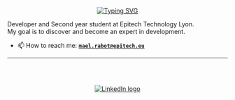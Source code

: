 <p align='center'>
  <a href="https://git.io/typing-svg"><img src="https://readme-typing-svg.demolab.com?font=Fira+Code&duration=2000&pause=1000&color=0A51A1&background=93FF3000&center=true&multiline=true&width=550&height=100&lines=Second+Year+Student+at+Epitech+Technology;About+me%3A" alt="Typing SVG" /></a>
</p>

Developer and Second year student at Epitech Technology Lyon.<br/>
My goal is to discover and become an expert in development.<br/>

- 📫 How to reach me: [**`mael.rabot@epitech.eu`**](mailto:mael.rabot@epitech.eu)

---

<!--
<p align='center'>
  <img src="https://github-readme-stats.vercel.app/api/top-langs/?username=Mael-RABOT&theme=nord&layout=compact&langs_count=6" />
</p>
-->

<!--
<p align='center'>
  <img src="https://newsroom.ionis-group.com/wp-content/uploads/2021/10/EPITECH-TECHNOLOGY-QUADRI-2021.png" alt="Epitech Technology Logo" title="Epitech Technology Logo" width=300 height=100>
</p>
-->

<br/><br/>
<p align='center'>
    <a href="https://www.linkedin.com/in/mael-rabot/">
        <img src="https://img.shields.io/badge/LinkedIn-0077B5?style=for-the-badge&logo=linkedin&logoColor=white" alt="LinkedIn logo">
    </a>
</p>
